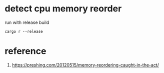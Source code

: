 # detect cpu memory reorder

run with release build

```
cargo r --release
```

# reference

1. https://preshing.com/20120515/memory-reordering-caught-in-the-act/
